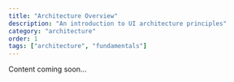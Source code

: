 ```yaml
---
title: "Architecture Overview"
description: "An introduction to UI architecture principles"
category: "architecture"
order: 1
tags: ["architecture", "fundamentals"]
---
```


Content coming soon...
